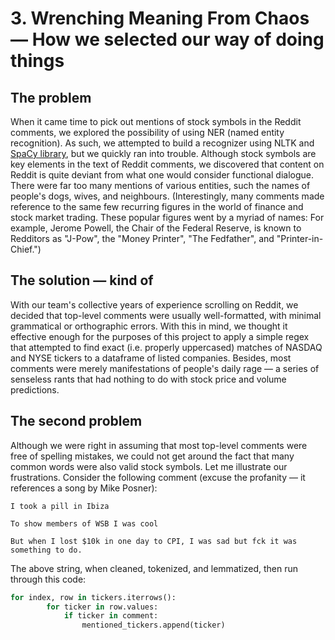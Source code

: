 # 3. Wrenching Meaning From Chaos — How we selected our way of doing things

## The problem
When it came time to pick out mentions of stock symbols in the Reddit comments, we explored the possibility of using NER (named entity recognition). As such, we attempted to build a recognizer using NLTK and [SpaCy library](https://spacy.io/), but we quickly ran into trouble. Although stock symbols are key elements in the text of Reddit comments, we discovered that content on Reddit is quite deviant from what one would consider functional dialogue. There were far too many mentions of various entities, such the names of people's dogs, wives, and neighbours. (Interestingly, many comments made reference to the same few recurring figures in the world of finance and stock market trading. These popular figures went by a myriad of names: For example, Jerome Powell, the Chair of the Federal Reserve, is known to Redditors as "J-Pow", the "Money Printer", "The Fedfather", and "Printer-in-Chief.")

## The solution — kind of
With our team's collective years of experience scrolling on Reddit, we decided that top-level comments were usually well-formatted, with minimal grammatical or orthographic errors. With this in mind, we thought it effective enough for the purposes of this project to apply a simple regex that attempted to find exact (i.e. properly uppercased) matches of NASDAQ and NYSE tickers to a dataframe of listed companies. Besides, most comments were merely manifestations of people's daily rage — a series of senseless rants that had nothing to do with stock price and volume predictions.

## The second problem
Although we were right in assuming that most top-level comments were free of spelling mistakes, we could not get around the fact that many common words were also valid stock symbols. Let me illustrate our frustrations. Consider the following comment (excuse the profanity — it references a song by Mike Posner):

```
I took a pill in Ibiza

To show members of WSB I was cool

But when I lost $10k in one day to CPI, I was sad but fck it was something to do.
```

The above string, when cleaned, tokenized, and lemmatized, then run through this code:
```python
for index, row in tickers.iterrows():
        for ticker in row.values:
            if ticker in comment:
                mentioned_tickers.append(ticker)
